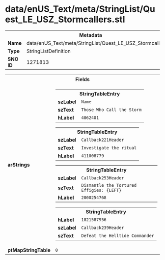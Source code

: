 <h1>data/enUS_Text/meta/StringList/Quest_LE_USZ_Stormcallers.stl</h1><table><tr><th colspan="100%">Metadata</th></tr><tr><td><b>Name</b></td><td>data/enUS_Text/meta/StringList/Quest_LE_USZ_Stormcallers.stl</td></tr><tr><td><b>Type</b></td><td>StringListDefinition</td></tr><tr><td><b>SNO ID</b></td><td>1271813</td></tr></table>

<table><tr><th colspan="100%">Fields</th></tr><tr><td><b>arStrings</b></td><td><table><tr><th colspan="100%">StringTableEntry</th></tr><tr><td><b>szLabel</b></td><td><code>Name</code></td></tr><tr><td><b>szText</b></td><td><code>Those Who Call the Storm</code></td></tr><tr><td><b>hLabel</b></td><td><code>4062401</code></td></tr></table>


<table><tr><th colspan="100%">StringTableEntry</th></tr><tr><td><b>szLabel</b></td><td><code>Callback221Header</code></td></tr><tr><td><b>szText</b></td><td><code>Investigate the ritual</code></td></tr><tr><td><b>hLabel</b></td><td><code>411008779</code></td></tr></table>


<table><tr><th colspan="100%">StringTableEntry</th></tr><tr><td><b>szLabel</b></td><td><code>Callback253Header</code></td></tr><tr><td><b>szText</b></td><td><code>Dismantle the Tortured Effigies: {LEFT}</code></td></tr><tr><td><b>hLabel</b></td><td><code>2000254768</code></td></tr></table>


<table><tr><th colspan="100%">StringTableEntry</th></tr><tr><td><b>hLabel</b></td><td><code>1821587956</code></td></tr><tr><td><b>szLabel</b></td><td><code>Callback239Header</code></td></tr><tr><td><b>szText</b></td><td><code>Defeat the Helltide Commander</code></td></tr></table>


</td></tr><tr><td><b>ptMapStringTable</b></td><td><code>0</code></td></tr></table>

